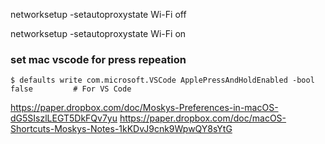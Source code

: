 
networksetup -setautoproxystate Wi-Fi off

networksetup -setautoproxystate Wi-Fi on



### set mac vscode for press repeation

```
$ defaults write com.microsoft.VSCode ApplePressAndHoldEnabled -bool false         # For VS Code
```


https://paper.dropbox.com/doc/Moskys-Preferences-in-macOS-dG5SIszlLEGT5DkFQv7yu
https://paper.dropbox.com/doc/macOS-Shortcuts-Moskys-Notes-1kKDvJ9cnk9WpwQY8sYtG


